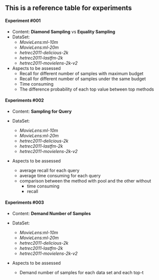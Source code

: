## This is a reference table for experiments

#### Experiment #001
- Content: __Diamond Sampling__ vs __Equality Sampling__
- DataSet: 
    + _MovieLens:ml-10m_
    + _MovieLens:ml-20m_
    + _hetrec2011-delicious-2k_
    + _hetrec2011-lastfm-2k_
    + _hetrec2011-movielens-2k-v2_
- Aspects to be assessed
    + Recall for different number of samples with maximum budget
    + Recall for different number of samples under the same budget
    + Time consuming
    + The difference probability of each top value between top methods

#### Experiments #002
- Content: __Sampling for Query__
- DataSet:
    + _MovieLens:ml-10m_
    + _MovieLens:ml-20m_
    + _hetrec2011-delicious-2k_
    + _hetrec2011-lastfm-2k_
    + _hetrec2011-movielens-2k-v2_

- Aspects to be assessed 
    + average recall for each query
    + average time consuming for each query
    + comparison between the method with pool and the other without
        * time consuming
        * recall

#### Experiments #003
- Content: __Demand Number of Samples__
- DataSet:
    + _MovieLens:ml-10m_
    + _MovieLens:ml-20m_
    + _hetrec2011-delicious-2k_
    + _hetrec2011-lastfm-2k_
    + _hetrec2011-movielens-2k-v2_

- Aspects to be assessed
    +  Demand number of samples for each data set and each top-t